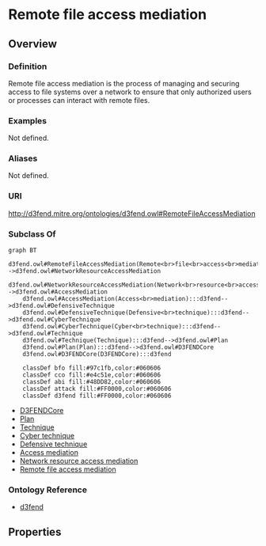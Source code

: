 # Remote file access mediation

## Overview

### Definition
Remote file access mediation is the process of managing and securing access to file systems over a network to ensure that only authorized users or processes can interact with remote files.

### Examples
Not defined.

### Aliases
Not defined.

### URI
http://d3fend.mitre.org/ontologies/d3fend.owl#RemoteFileAccessMediation

### Subclass Of
```mermaid
graph BT
    d3fend.owl#RemoteFileAccessMediation(Remote<br>file<br>access<br>mediation):::d3fend-->d3fend.owl#NetworkResourceAccessMediation
    d3fend.owl#NetworkResourceAccessMediation(Network<br>resource<br>access<br>mediation):::d3fend-->d3fend.owl#AccessMediation
    d3fend.owl#AccessMediation(Access<br>mediation):::d3fend-->d3fend.owl#DefensiveTechnique
    d3fend.owl#DefensiveTechnique(Defensive<br>technique):::d3fend-->d3fend.owl#CyberTechnique
    d3fend.owl#CyberTechnique(Cyber<br>technique):::d3fend-->d3fend.owl#Technique
    d3fend.owl#Technique(Technique):::d3fend-->d3fend.owl#Plan
    d3fend.owl#Plan(Plan):::d3fend-->d3fend.owl#D3FENDCore
    d3fend.owl#D3FENDCore(D3FENDCore):::d3fend
    
    classDef bfo fill:#97c1fb,color:#060606
    classDef cco fill:#e4c51e,color:#060606
    classDef abi fill:#48DD82,color:#060606
    classDef attack fill:#FF0000,color:#060606
    classDef d3fend fill:#FF0000,color:#060606
```

- [D3FENDCore](/docs/ontology/reference/model/D3FENDCore/D3FENDCore.md)
- [Plan](/docs/ontology/reference/model/D3FENDCore/Plan/Plan.md)
- [Technique](/docs/ontology/reference/model/D3FENDCore/Plan/Technique/Technique.md)
- [Cyber technique](/docs/ontology/reference/model/D3FENDCore/Plan/Technique/Cyber%20technique/Cyber%20technique.md)
- [Defensive technique](/docs/ontology/reference/model/D3FENDCore/Plan/Technique/Cyber%20technique/Defensive%20technique/Defensive%20technique.md)
- [Access mediation](/docs/ontology/reference/model/D3FENDCore/Plan/Technique/Cyber%20technique/Defensive%20technique/Access%20mediation/Access%20mediation.md)
- [Network resource access mediation](/docs/ontology/reference/model/D3FENDCore/Plan/Technique/Cyber%20technique/Defensive%20technique/Access%20mediation/Network%20resource%20access%20mediation/Network%20resource%20access%20mediation.md)
- [Remote file access mediation](/docs/ontology/reference/model/D3FENDCore/Plan/Technique/Cyber%20technique/Defensive%20technique/Access%20mediation/Network%20resource%20access%20mediation/Remote%20file%20access%20mediation/Remote%20file%20access%20mediation.md)


### Ontology Reference
- [d3fend](http://d3fend.mitre.org/ontologies/d3fend.owl#)

## Properties
